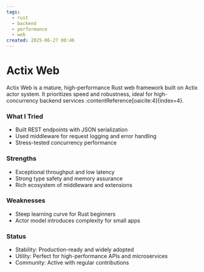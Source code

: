```yaml
---
tags:
  - rust
  - backend
  - performance
  - web
created: 2025-06-27 00:46
---
```

# Actix Web
Actix Web is a mature, high-performance Rust web framework built on Actix actor system. It prioritizes speed and robustness, ideal for high-concurrency backend services :contentReference[oaicite:4]{index=4}.

### What I Tried
- Built REST endpoints with JSON serialization
- Used middleware for request logging and error handling
- Stress-tested concurrency performance

### Strengths
- Exceptional throughput and low latency
- Strong type safety and memory assurance
- Rich ecosystem of middleware and extensions

### Weaknesses
- Steep learning curve for Rust beginners
- Actor model introduces complexity for small apps

### Status
- Stability: Production-ready and widely adopted
- Utility: Perfect for high-performance APIs and microservices
- Community: Active with regular contributions

